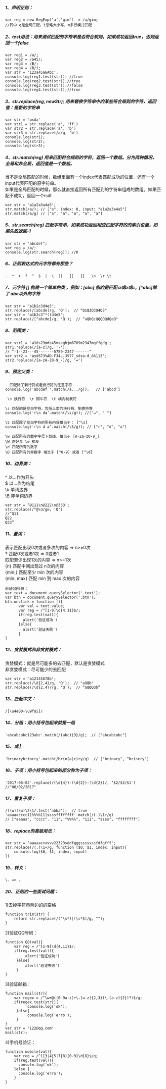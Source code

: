 #####  1、声明正则：

```
var reg = new RegExp(‘a’,'gim')  = /a/gim;
//其中 g是全局匹配，i忽略大小写，m多行模式匹配
```




##### 2、test用法：用来测试匹配的字符串是否符合规则，如果成功返回true，否则返回一个false

```
var reg1 = /a/;
var reg2 = /a45/;
var reg3 = /B/;
var reg4 = /B/i;
var str = '123a45a6Abc';
console.log(reg1.test(str)); //true
console.log(reg2.test(str));//true
console.log(reg3.test(str));//false
console.log(reg4.test(str));//true
```



##### 3、str.replace(reg, newStr); 用来替换字符串中的某些符合规则的字符，返回值：是新的字符串

```
var str = 'asda'
var str1 = str.replace('a', 'ff')
var str2 = str.replace('a', 'b')
var str3 = str.replace(/a/g, 'b')
console.log(str1);
console.log(str2);
console.log(str3);
```



##### 4、str.match(reg) 用来匹配符合规则的字符，返回一个数组。分为两种情况，全局和非全局，返回值是一个数组。
当不是全局匹配的时候，数组里面有一个index代表匹配成功的位置，还有一个input代表匹配的原字符串。<br/>
如果是全局匹配的时候，那么就直接返回所有匹配到的字符串组成的数组。如果匹配不成功，返回一个null

```
var str = 'a1a2a3a4a5';  
str.match(/a/); // ["a", index: 0, input: "a1a2a3a4a5"]
str.match(/a/g) // ["a", "a", "a", "a", “a"]
```



##### 5、str.search(reg) 匹配字符串，如果成功返回相应匹配字符的的索引位置，如果失败返回-1

```
var str = "abcdef";
var reg = /a/;
console.log(str.search(reg)); //0
```



##### 6、正则表达式的元字符都有那些？

```
.  *  +  ?  ^  $  |  \  ()   []   {}   \n  \r \t
```


##### 7、元字符 [] 构建一个简单的类 ，例如：[abc] 指的是匹配 a或b或c，[^abc]除了 abc以外的字符

```
var str = 'a1b2c3d4e5';
str.replace(/[abcde]/g, 'Q');  // “Q1Q2Q3Q4Q5"
var str = 'a1b2c3^*()d4e5';
str.replace(/[^abcde]/g, 'Q');  // “aQbQcQQQQQdQeQ"
```



##### 8、范围类：

```
var str1 = 'a1ds23mds45msaghjm6789m2347mgffgdg';
str1.replace(/[a-z]/g, '-');  
// “-1--23---45-------6789-2347-------"
var str2 = 'asd673%AD-F34L-J977_sdsa-d_&%113';
str2.replace(/[a-zA-Z0-9_-]/g, ‘=')
```



##### 9、预定义类：

```
. 匹配除了新行符或者换行符的任意字符
console.log('abcdef '.match(/a.../g));   // [‘abcd’]

 \n 换行符  \r 回车符  \t 横向制表符

\s 匹配的是空白字符，包括上面的换行符、制表符等
console.log('r\n da’.match(/\s/g)); //["↵", " "]

\S 匹配除了空白字符的所有内容相当于： [^\s]
console.log('r\n d a’.match(/\S/g)); // ["r", "d", "a"]

\w 匹配所有的数字字母下划线，相当于 [A-Za-z0-9_]
\W 正好与 \w 相反
\d 匹配所有的数字
\D 匹配所有的非数字 相当于 [^0-9] 或者 [^\d]
```



##### 10、边界类：
^ 以…作为开头<br/>
$ 以…作为结尾<br/>
\b 单词边界<br/>
\B 非单词边界

```
var str = ‘@111\n@222\n@333';
str.replace(/^@\d/gm, 'Q') 
//“Q11
Q22
Q33”
```


##### 11、量词：
表示匹配出现0次或者多次的内容  => n>=0次<br/>
? 匹配0次或者1次  => 0或者1<br/>
匹配至少出现1次的内容 =>  n>=1次<br/>
{n} 匹配中间出现过 n次的内容<br/>
{min,} 匹配至少 min 次的内容<br/>
{min, max} 匹配 min 到 max 次的内容


```
验证QQ号码：
var text = document.querySelector('.text');
var btn = document.querySelector('.btn');
btn.onclick = function (){
      var val = text.value;
      var reg = /^[1-9]\d{4,11}$/;
      if(reg.test(val)){
        alert('验证成功')
      }else{
        alert('验证失败')
      }
}
```



##### 12、贪婪模式和非贪婪模式：
贪婪模式：就是尽可能多的去匹配，默认是贪婪模式<br/>
非贪婪模式：尽可能少的去匹配<br/>

```
var str = 'a12345678b';
str.replace(/\d{2,4}/g, 'Q');  // "aQQb"
str.replace(/\d{2,4}?/g, 'Q');  // “aQQQQb”
```



##### 13、匹配中文：

```
/[\u4e00-\u9fa5]/
```



##### 14、分组：用小括号包起来就是一组

```
'abcabcabc123abc'.match(/(abc){3}/g);  // ["abcabcabc"]
```



##### 15、或 |

```
'brinarybrincry'.match(/brin(a|c)ry/g)  // ["brinary", “brincry"]
```




##### 16、子项：用小括号包起来的部分称为子项：

```
'2017-06-02'.replace(/(\d{4})-(\d{2})-(\d{2})/, ‘$2/$3/$1')
//"06/02/2017"
```


##### 17、重复子项：

```
/(\w)(\w)\2\1/.test('abba');  // true
'aaaaacccc11%%%%111ssssffffffff'.match(/(.)\1+/g) 
// ["aaaaa", "cccc", "11", "%%%%", "111", "ssss", "ffffffff"]
```


##### 18、replace的高级用法：

```
var str = ‘aaaaacvvvvv22323sddfgggsssssssfdfgfff';
str.replace(/(.)\1+/g, function ($0, $1, index, input){
    console.log($0, $1, index, input)
})
```


##### 19、转义：

```
\. => .
```


##### 20、正则的一些面试问题：
1)去掉字符串两边的的空格

```
function trim(str) { 
    return str.replace(/(^\s*)|(\s*$)/g, ""); 
}
```


2)验证QQ号码：

```
function QQ(val){
    var reg = /^[1-9]\d{4,11}$/;
    if(reg.test(val)){
         alert('验证成功')
     }else{
         alert('验证失败')
     }
}
```


3)验证邮箱：

```
function mail(str){
    var regex = /^\w+@([0-9a-z]+\.[a-z]{2,3}(\.[a-z]{2})?)$/g;
    if(regex.test(str)){
          console.log('ok');
     }else{
          console.log('erro');
     }
}
var str = '122@qq.com'
mail(str);
```


4)手机号验证：

```
function mobile(val){
    var reg = /^1[3|4|5|7|8][0-9]\d{8}$/g;
    if(reg.test(val)){
      console.log('ok');
    }else {
      console.log('erro');
    }
}
```


